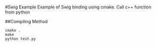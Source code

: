 #Swig Example
Example of Swig binding using cmake. Call c++ function from python

##Compiling Method
```
cmake .
make
python test.py
```
